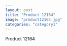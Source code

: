 ```yaml
---
layout: post
title: "Product 12164"
image: "product12164.jpg"
categories: "category1"
---
```

Product 12164
